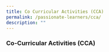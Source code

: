 ```yaml
---
title: Co Curricular Activities (CCA)
permalink: /passionate-learners/cca/
description: ""
---
```

### **Co-Curricular Activities (CCA)**
